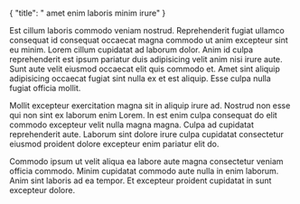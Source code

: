 {
  "title": " amet enim laboris minim irure"
}

Est cillum laboris commodo veniam nostrud. Reprehenderit fugiat ullamco consequat id consequat occaecat magna commodo ut anim excepteur sint eu minim. Lorem cillum cupidatat ad laborum dolor. Anim id culpa reprehenderit est ipsum pariatur duis adipisicing velit anim nisi irure aute. Sunt aute velit eiusmod occaecat elit quis commodo et. Amet sint aliquip adipisicing occaecat fugiat sint nulla ex et est aliquip. Esse culpa nulla fugiat officia mollit.

Mollit excepteur exercitation magna sit in aliquip irure ad. Nostrud non esse qui non sint ex laborum enim Lorem. In est enim culpa consequat do elit commodo excepteur velit nulla magna magna. Culpa ad cupidatat reprehenderit aute. Laborum sint dolore irure culpa cupidatat consectetur eiusmod proident dolore excepteur enim pariatur elit do.

Commodo ipsum ut velit aliqua ea labore aute magna consectetur veniam officia commodo. Minim cupidatat commodo aute nulla in enim laborum. Anim sint laboris ad ea tempor. Et excepteur proident cupidatat in sunt excepteur dolore.